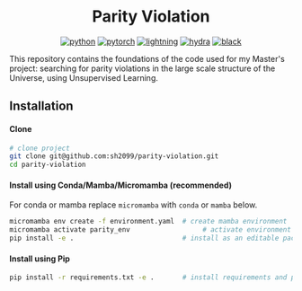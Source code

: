 <div align="center">

# Parity Violation

[![python](https://img.shields.io/badge/-Python_3.11-blue?logo=python&logoColor=white)](https://github.com/pre-commit/pre-commit)
[![pytorch](https://img.shields.io/badge/PyTorch_2.1-ee4c2c?logo=pytorch&logoColor=white)](https://pytorch.org/get-started/locally/)
[![lightning](https://img.shields.io/badge/-Lightning_2.0+-792ee5?logo=pytorchlightning&logoColor=white)](https://pytorchlightning.ai/)
[![hydra](https://img.shields.io/badge/Config-Hydra_1.3-89b8cd)](https://hydra.cc/)
[![black](https://img.shields.io/badge/Code%20Style-Black-black.svg?labelColor=gray)](https://black.readthedocs.io/en/stable/)
  
</div>

This repository contains the foundations of the code used for my Master's project: searching for parity violations in the large scale structure of the Universe, using Unsupervised Learning.

## Installation

#### Clone

```bash
# clone project
git clone git@github.com:sh2099/parity-violation.git
cd parity-violation
```

#### Install using Conda/Mamba/Micromamba (recommended)

For conda or mamba replace `micromamba` with `conda` or `mamba` below.

```bash
micromamba env create -f environment.yaml  # create mamba environment
micromamba activate parity_env                  # activate environment
pip install -e .                           # install as an editable package
```

#### Install using Pip

```bash
pip install -r requirements.txt -e .       # install requirements and package
```
